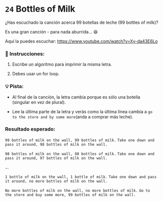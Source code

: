 # `24` Bottles of Milk

¿Has escuchado la canción acerca 99 botellas de leche (99 bottles of milk)? 

Es una gran canción - para nada aburrida... :laughing: 

Aquí la puedes escuchar: https://www.youtube.com/watch?v=Xy-da43E6Lo

### :pencil: Instrucciones:

1. Escribe un algoritmo para imprimir la misma letra.

2. Debes usar un for loop.

### :bulb: Pista:

* Al final de la canción, la letra cambia porque es sólo una botella (singular en vez de plural).

* Lee la última parte de la letra y verás como la última línea cambia a `go to the store and by some more`(anda a comprar más leche).

### Resultado esperado:

`99 bottles of milk on the wall, 99 bottles of milk.` 
`Take one down and pass it around, 98 bottles of milk on the wall.`

`98 bottles of milk on the wall, 98 bottles of milk.`
`Take one down and pass it around, 97 bottles of milk on the wall.`

...

`1 bottle of milk on the wall, 1 bottle of milk.`
`Take one down and pass it around, no more bottles of milk on the wall.`

`No more bottles of milk on the wall, no more bottles of milk.`
`Go to the store and buy some more, 99 bottles of milk on the wall.`